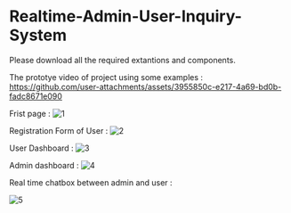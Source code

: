 # Realtime-Admin-User-Inquiry-System


Please download all the required extantions and components.



The prototye video of project using some examples :
https://github.com/user-attachments/assets/3955850c-e217-4a69-bd0b-fadc8671e090


Frist page :
![1](https://github.com/user-attachments/assets/3d25d2ff-ee76-45b8-a489-836aa9e73ea0)


Registration Form of User :
![2](https://github.com/user-attachments/assets/9f979473-8404-4a0b-a1b8-55ec18b4c25f)


User Dashboard :
![3](https://github.com/user-attachments/assets/cfc7f14f-2d35-41c2-a62d-17be01cbc13f)


Admin dashboard :
![4](https://github.com/user-attachments/assets/2241014f-b685-4313-9b0d-8a0028a4c77c)


Real time chatbox between admin and user :

![5](https://github.com/user-attachments/assets/b4d28da8-f242-4bf2-bb85-cde0c6d9524f)










